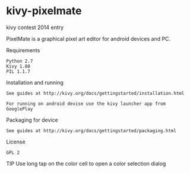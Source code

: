 kivy-pixelmate
==============
kivy contest 2014 entry

PixelMate is a graphical pixel art editor for android devices and PC.

Requirements

    Python 2.7
    Kivy 1.80
    PIL 1.1.7

Installation and running

    See guides at http://kivy.org/docs/gettingstarted/installation.html
    
    For running on android devise use the kivy launcher app from GooglePlay

Packaging for device

    See guides at http://kivy.org/docs/gettingstarted/packaging.html

License

    GPL 2

TIP
    Use long tap on the color cell to open a color selection dialog
